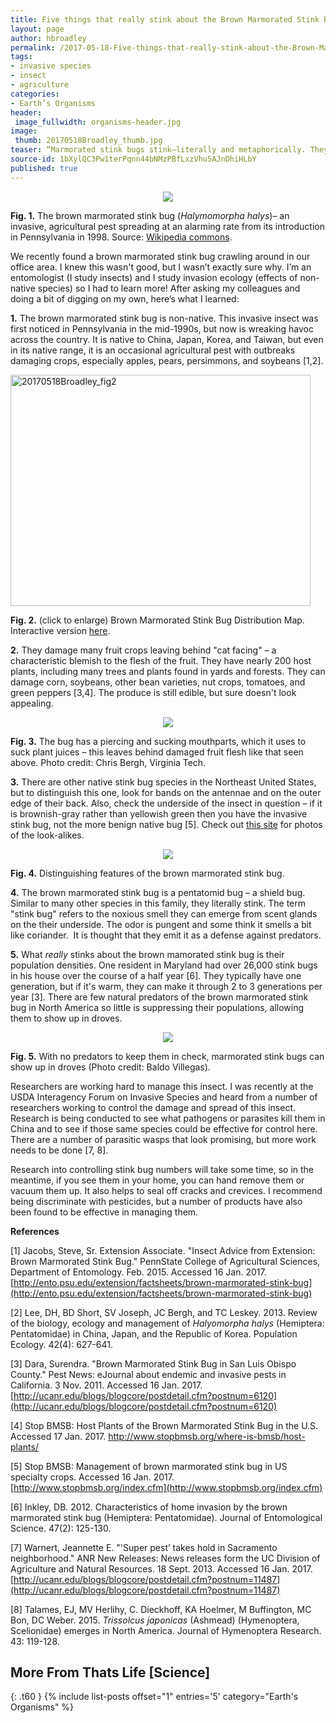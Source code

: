 ```yaml
---
title: Five things that really stink about the Brown Marmorated Stink Bug
layout: page
author: hbroadley
permalink: /2017-05-18-Five-things-that-really-stink-about-the-Brown-Marmorated-Stink-Bug-BROADLEY/
tags:
- invasive species
- insect
- agriculture
categories:
- Earth’s Organisms
header:
 image_fullwidth: organisms-header.jpg
image:
 thumb: 20170518Broadley_thumb.jpg
teaser: “Marmorated stink bugs stink—literally and metaphorically. They are invasive, are damaging crops, and are spreading at an alarming rate.”
source-id: 1bXylQC3Pw1terPqnn44bNMzPBfLxzVhu5AJnDhiHLbY
published: true
---
```

<div style="text-align:center"><img src ="https://upload.wikimedia.org/wikipedia/commons/thumb/4/47/Brown_marmorated_stinkbug,_U,_face_2013-02-05-14.00.43_ZS_PMax_(8448560819).jpg/716px-Brown_marmorated_stinkbug,_U,_face_2013-02-05-14.00.43_ZS_PMax_(8448560819).jpg"/></div>

**Fig. 1.** The brown marmorated stink bug (*Halymomorpha halys*)– an invasive, agricultural pest spreading at an alarming rate from its introduction in Pennsylvania in 1998.  Source: [Wikipedia commons](https://upload.wikimedia.org/wikipedia/commons/thumb/4/47/Brown_marmorated_stinkbug,_U,_face_2013-02-05-14.00.43_ZS_PMax_(8448560819).jpg/716px-Brown_marmorated_stinkbug,_U,_face_2013-02-05-14.00.43_ZS_PMax_(8448560819).jpg).    


We recently found a brown marmorated stink bug crawling around in our office area.  I knew this wasn't good, but I wasn’t exactly sure why. I’m an entomologist (I study insects) and I study invasion ecology (effects of non-native species) so I had to learn more!  After asking my colleagues and doing a bit of digging on my own, here’s what I learned: 

**1.** The brown marmorated stink bug is non-native. This invasive insect was first noticed in Pennsylvania in the mid-1990s, but now is wreaking havoc across the country. It is native to China, Japan, Korea, and Taiwan, but even in its native range,  it is an occasional agricultural pest with outbreaks damaging crops, especially apples, pears, persimmons, and soybeans [1,2].     
  

<a data-flickr-embed="true"  href="https://www.flickr.com/photos/139839751@N06/34595942171/in/dateposted-friend/" title="20170518Broadley_fig2"><img src="https://c1.staticflickr.com/5/4167/34595942171_aa893886d4_m.jpg" width="480" height="370" alt="20170518Broadley_fig2"></a><script async src="//embedr.flickr.com/assets/client-code.js" charset="utf-8"></script>

**Fig. 2.** (click to enlarge) Brown Marmorated Stink Bug Distribution Map. Interactive version [here](http://www.stopbmsb.org/where-is-bmsb/state-by-state/). 


**2.** They damage many fruit crops leaving behind "cat facing" – a characteristic blemish to the flesh of the fruit.  They have nearly 200 host plants, including many trees and plants found in yards and forests. They can damage corn, soybeans, other bean varieties, nut crops, tomatoes, and green peppers [3,4]. The produce is still edible, but sure doesn't look appealing.

<div style="text-align:center"><img src ="http://ucanr.edu/blogs/pestnews/blogfiles/9411.jpg"/></div>

**Fig. 3.** The bug has a piercing and sucking mouthparts, which it uses to suck plant juices – this leaves behind damaged fruit flesh like that seen above.  Photo credit: Chris Bergh, Virginia Tech. 


**3.** There are other native stink bug species in the Northeast United States, but to distinguish this one, look for bands on the antennae and on the outer edge of their back.  Also, check the underside of the insect in question – if it is brownish-gray rather than yellowish green then you have the invasive stink bug, not the more benign native bug [5].  Check out [this site](http://www.stopbmsb.org/stink-bug-basics/look-alike-insects/) for photos of the look-alikes.  

<div style="text-align:center"><img src ="http://ucanr.edu/blogs/pestnews/blogfiles/9219.jpg"/></div>

**Fig. 4.** Distinguishing features of the brown marmorated stink bug.  


**4.** The brown marmorated stink bug is a pentatomid bug – a shield bug.  Similar to many other species in this family, they literally stink. The term "stink bug" refers to the noxious smell they can emerge from scent glands on the their underside.    The odor is pungent and some think it smells a bit like coriander.  It is thought that they emit it as a defense against predators.  

**5.** What *really* stinks about the brown mamorated stink bug is their population densities. One resident in Maryland had over 26,000 stink bugs in his house over the course of a half year [6].  They typically have one generation, but if it's warm, they can make it through 2 to 3 generations per year [3]. There are few natural predators of the brown marmorated stink bug in North America so little is suppressing their populations, allowing them to show up in droves.   

<div style="text-align:center"><img src ="http://ucanr.edu/blogs/anrnewsreleases/blogfiles/18231_original.jpg"/></div>

**Fig. 5.** With no predators to keep them in check, marmorated stink bugs can show up in droves  (Photo credit: Baldo Villegas). 


Researchers are working hard to manage this insect.  I was recently at the USDA Interagency Forum on Invasive Species and heard from a number of researchers working to control the damage and spread of this insect.  Research is being conducted to see what pathogens or parasites kill them in China and to see if those same species could be effective for control here.  There are a number of parasitic wasps that look promising, but more work needs to be done [7, 8].

Research into controlling stink bug numbers will take some time, so in the meantime, if you see them in your home, you can hand remove them or vacuum them up.  It also helps to seal off cracks and crevices.  I recommend being discriminate with pesticides, but a number of products have also been found to be effective in managing them.  

**References**

[1] Jacobs, Steve, Sr. Extension Associate. "Insect Advice from Extension: Brown Marmorated Stink Bug." PennState College of Agricultural Sciences, Department of Entomology.  Feb. 2015. Accessed 16 Jan. 2017. [http://ento.psu.edu/extension/factsheets/brown-marmorated-stink-bug](http://ento.psu.edu/extension/factsheets/brown-marmorated-stink-bug)

[2] Lee, DH, BD Short, SV Joseph, JC Bergh, and TC Leskey. 2013. Review of the biology, ecology and management of *Halyomorpha halys* (Hemiptera: Pentatomidae) in China, Japan, and the Republic of Korea. Population Ecology.  42(4): 627-641.

[3] Dara, Surendra.  "Brown Marmorated Stink Bug in San Luis Obispo County."  Pest News: eJournal about endemic and invasive pests in California. 3 Nov. 2011. Accessed 16 Jan. 2017. [http://ucanr.edu/blogs/blogcore/postdetail.cfm?postnum=6120](http://ucanr.edu/blogs/blogcore/postdetail.cfm?postnum=6120) 

[4] Stop BMSB: Host Plants of the Brown Marmorated Stink Bug in the U.S. Accessed 17 Jan. 2017. http://www.stopbmsb.org/where-is-bmsb/host-plants/

[5] Stop BMSB: Management of brown marmorated stink bug in US specialty crops.  Accessed 16 Jan. 2017.  [http://www.stopbmsb.org/index.cfm](http://www.stopbmsb.org/index.cfm)

[6] Inkley, DB. 2012. Characteristics of home invasion by the brown marmorated stink bug (Hemiptera: Pentatomidae). Journal of Entomological Science. 47(2): 125-130.

[7] Warnert, Jeannette E. "'Super pest’ takes hold in Sacramento neighborhood." ANR New Releases: News releases form the UC Division of Agriculture and Natural Resources.  18 Sept. 2013.  Accessed 16 Jan. 2017. [http://ucanr.edu/blogs/blogcore/postdetail.cfm?postnum=11487](http://ucanr.edu/blogs/blogcore/postdetail.cfm?postnum=11487)   

[8] Talames, EJ, MV Herlihy, C. Dieckhoff, KA Hoelmer, M Buffington, MC Bon, DC Weber. 2015. *Trissolcus japonicas* (Ashmead) (Hymenoptera, Scelionidae) emerges in North America. Journal of Hymenoptera Research. 43: 119-128.


## More From Thats Life [Science]
{: .t60 }
{% include list-posts offset="1" entries='5' category="Earth's Organisms" %}

